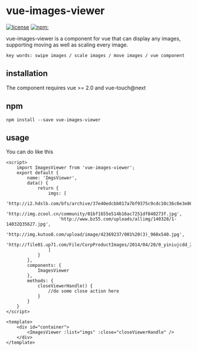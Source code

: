 # vue-images-viewer

[![license](https://img.shields.io/badge/license-MIT-blue.svg?style=flat-square)](#license)
[![npm:](https://img.shields.io/badge/npm-v4.0.5-green.svg?style=flat-square)](#npm)

vue-images-viewer is a component for vue that can display any images, supporting moving as well as scaling every image.

`key words: swipe images / scale images / move images / vue component`

## installation

The component requires vue >= 2.0 and vue-touch@next

## npm
    npm install --save vue-images-viewer
    
## usage
You can do like this

    <script>
        import ImagesViewer from 'vue-images-viewer';
        export default {
            name: 'ImgsViewer',
            data() {
                return {
                    imgs: [
                        'http://i2.hdslb.com/bfs/archive/37e40edcbb017a7bf9375c9cdc10c36c0e3e86ca.jpg',
                        'http://img.zcool.cn/community/01bf1655e514b16ac7251df840273f.jpg',
                        'http://www.bz55.com/uploads/allimg/140328/1-14032Q35627.jpg',
                        'http://img.kutoo8.com/upload/image/42369237/001%20(3)_960x540.jpg',
                        'http://file01.up71.com/File/CorpProductImages/2014/04/20/0_yiniujcdd_2514_20140420212740.jpg'
                    ]
                }
            },
            components: {
                ImagesViewer
            },
            methods: {
                closeViewerHandle() {
                    //do some close action here
                }
            }
        }
    </script>
    
    <template>
        <div id="container">
            <ImagesViewer :list="imgs" :close="closeViewerHandle" />
        </div>
    </template>
    
    
    
